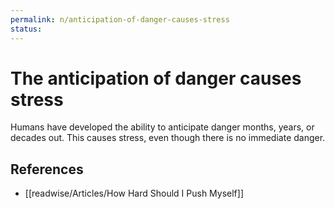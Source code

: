 ```yaml
---
permalink: n/anticipation-of-danger-causes-stress
status: 
---
```

# The anticipation of danger causes stress

Humans have developed the ability to anticipate danger months, years, or decades out. This causes stress, even though there is no immediate danger.

## References

- [[readwise/Articles/How Hard Should I Push Myself]]
